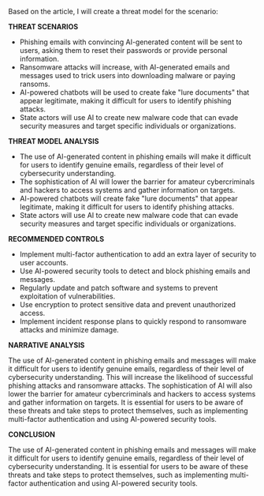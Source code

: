 Based on the article, I will create a threat model for the scenario:

**THREAT SCENARIOS**

* Phishing emails with convincing AI-generated content will be sent to users, asking them to reset their passwords or provide personal information.
* Ransomware attacks will increase, with AI-generated emails and messages used to trick users into downloading malware or paying ransoms.
* AI-powered chatbots will be used to create fake "lure documents" that appear legitimate, making it difficult for users to identify phishing attacks.
* State actors will use AI to create new malware code that can evade security measures and target specific individuals or organizations.

**THREAT MODEL ANALYSIS**

* The use of AI-generated content in phishing emails will make it difficult for users to identify genuine emails, regardless of their level of cybersecurity understanding.
* The sophistication of AI will lower the barrier for amateur cybercriminals and hackers to access systems and gather information on targets.
* AI-powered chatbots will create fake "lure documents" that appear legitimate, making it difficult for users to identify phishing attacks.
* State actors will use AI to create new malware code that can evade security measures and target specific individuals or organizations.

**RECOMMENDED CONTROLS**

* Implement multi-factor authentication to add an extra layer of security to user accounts.
* Use AI-powered security tools to detect and block phishing emails and messages.
* Regularly update and patch software and systems to prevent exploitation of vulnerabilities.
* Use encryption to protect sensitive data and prevent unauthorized access.
* Implement incident response plans to quickly respond to ransomware attacks and minimize damage.

**NARRATIVE ANALYSIS**

The use of AI-generated content in phishing emails and messages will make it difficult for users to identify genuine emails, regardless of their level of cybersecurity understanding. This will increase the likelihood of successful phishing attacks and ransomware attacks. The sophistication of AI will also lower the barrier for amateur cybercriminals and hackers to access systems and gather information on targets. It is essential for users to be aware of these threats and take steps to protect themselves, such as implementing multi-factor authentication and using AI-powered security tools.

**CONCLUSION**

The use of AI-generated content in phishing emails and messages will make it difficult for users to identify genuine emails, regardless of their level of cybersecurity understanding. It is essential for users to be aware of these threats and take steps to protect themselves, such as implementing multi-factor authentication and using AI-powered security tools.
